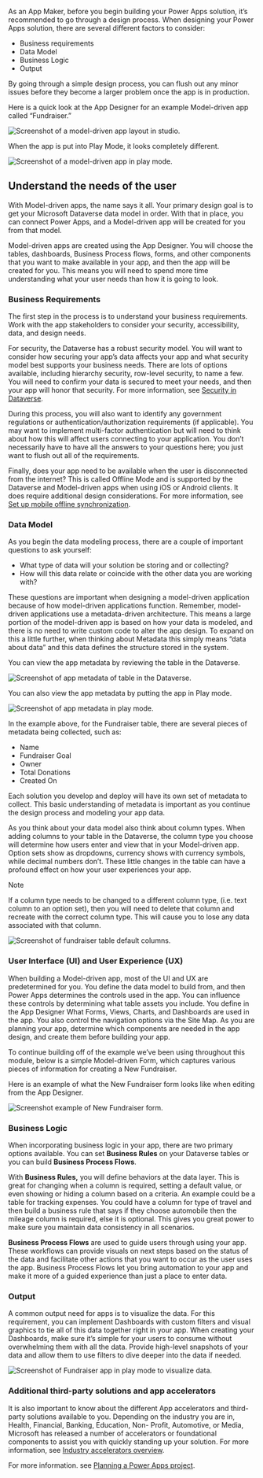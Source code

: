 As an App Maker, before you begin building your Power Apps solution, it’s recommended to go through a design process. 
When designing your Power Apps solution, there are several different factors to consider:
-	Business requirements
-	Data Model
-	Business Logic
-	Output

By going through a simple design process, you can flush out any minor issues before they become a larger problem once the app is in production. 

Here is a quick look at the App Designer for an example Model-driven app called “Fundraiser.”

![Screenshot of a model-driven app layout in studio.](../media/app-designer-fundraiser-example.png)

When the app is put into Play Mode, it looks completely different.

![Screenshot of a model-driven app in play mode.](../media/fundraiser-app-in-play-mode.png)

## Understand the needs of the user

With Model-driven apps, the name says it all. Your primary design goal is to get your Microsoft Dataverse data model in order. With that in place, you can connect Power Apps, and a Model-driven app will be created for you from that model. 

Model-driven apps are created using the App Designer.  You will choose the tables, dashboards, Business Process flows, forms, and other components that you want to make available in your app, and then the app will be created for you. This means you will need to spend more time understanding what your user needs than how it is going to look.

### Business Requirements

The first step in the process is to understand your business requirements. Work with the app stakeholders to consider your security, accessibility, data, and design needs. 

For security, the Dataverse has a robust security model. You will want to consider how securing your app’s data affects your app and what security model best supports your business needs. There are lots of options available, including hierarchy security, row-level security, to name a few. You will need to confirm your data is secured to meet your needs, and then your app will honor that security. For more information, see [Security in Dataverse](https://docs.microsoft.com/power-platform/admin/wp-security?azureportal=true).

During this process, you will also want to identify any government regulations or authentication/authorization requirements (if applicable). You may want to implement multi-factor authentication but will need to think about how this will affect users connecting to your application. You don’t necessarily have to have all the answers to your questions here; you just want to flush out all of the requirements. 

Finally, does your app need to be available when the user is disconnected from the internet? This is called Offline Mode and is supported by the Dataverse and Model-driven apps when using iOS or Android clients. It does require additional design considerations. For more information, see [Set up mobile offline synchronization](https://docs.microsoft.com/dynamics365/mobile-app/setup-mobile-offline-for-admin?azureportal=true).
	
### Data Model

As you begin the data modeling process, there are a couple of important questions to ask yourself:

- What type of data will your solution be storing and or collecting?
- How will this data relate or coincide with the other data you are working with?

These questions are important when designing a model-driven application because of how model-driven applications function.  Remember, model-driven applications use a metadata-driven architecture. This means a large portion of the model-driven app is based on how your data is modeled, and there is no need to write custom code to alter the app design. To expand on this a little further, when thinking about Metadata this simply means “data about data” and this data defines the structure stored in the system. 

You can view the app metadata by reviewing the table in the Dataverse.

![Screenshot of app metadata of table in the Dataverse.](../media/new-metadata-example.png)

You can also view the app metadata by putting the app in Play mode.

![Screenshot of app metadata in play mode.](../media/play-app-metadata-example.png)

In the example above, for the Fundraiser table, there are several pieces of metadata being collected, such as:

- Name
- Fundraiser Goal
- Owner
- Total Donations
- Created On

Each solution you develop and deploy will have its own set of metadata to collect. This basic understanding of metadata is important as you continue the design process and modeling your app data. 

As you think about your data model also think about column types. When adding columns to your table in the Dataverse, the column type you choose will determine how users enter and view that in your Model-driven app. Option sets show as dropdowns, currency shows with currency symbols, while decimal numbers don’t. These little changes in the table can have a profound effect on how your user experiences your app.

> [!NOTE]
> If a column type needs to be changed to a different column type, (i.e. text column to an option set), then you will need to delete that column and recreate with the correct column type. This will cause you to lose any data associated with that column.

![Screenshot of fundraiser table default columns.](../media/new-table-column-types.png)

### User Interface (UI) and User Experience (UX)

When building a Model-driven app, most of the UI and UX are predetermined for you. You define the data model to build from, and then Power Apps determines the controls used in the app. You can influence these controls by determining what table assets you include. You define in the App Designer What Forms, Views, Charts, and Dashboards are used in the app. You also control the navigation options via the Site Map. As you are planning your app, determine which components are needed in the app design, and create them before building your app. 

To continue building off of the example we’ve been using throughout this module, below is a simple Model-driven Form, which captures various pieces of information for creating a New Fundraiser. 

 
Here is an example of what the New Fundraiser form looks like when editing from the App Designer.

![Screenshot example of New Fundraiser form.](../media/new-updated-fundraiser-form.png)

### Business Logic

When incorporating business logic in your app, there are two primary options available. You can set **Business Rules** on your Dataverse tables or you can build **Business Process Flows**.

With **Business Rules,** you will define behaviors at the data layer. This is great for changing when a column is required, setting a default value, or even showing or hiding a column based on a criteria. An example could be a table for tracking expenses. You could have a column for type of travel and then build a business rule that says if they choose automobile then the mileage column is required, else it is optional. This gives you great power to make sure you maintain data consistency in all scenarios. 

**Business Process Flows** are used to guide users through using your app. These workflows can provide visuals on next steps based on the status of the data and facilitate other actions that you want to occur as the user uses the app. Business Process Flows let you bring automation to your app and make it more of a guided experience than just a place to enter data.

### Output

A common output need for apps is to visualize the data.  For this requirement, you can implement Dashboards with custom filters and visual graphics to tie all of this data together right in your app. When creating your Dashboards, make sure it’s simple for your users to consume without overwhelming them with all the data. Provide high-level snapshots of your data and allow them to use filters to dive deeper into the data if needed. 

![Screenshot of Fundraiser app in play mode to visualize data.](../media/fundraiser-app-in-play-mode.png)

### Additional third-party solutions and app accelerators

It is also important to know about the different App accelerators and third-party solutions available to you. Depending on the industry you are in, Health, Financial, Banking, Education, Non- Profit, Automotive, or Media, Microsoft has released a number of accelerators or foundational components to assist you with quickly standing up your solution. For more information, see [Industry accelerators overview](https://docs.microsoft.com/common-data-model/industry-accelerators?azureportal=true).

For more information. see [Planning a Power Apps project](https://docs.microsoft.com/powerapps/guidance/planning/introduction).
